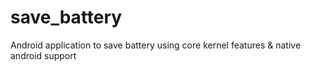 # save_battery
Android application to save battery using core kernel features &amp; native android support
